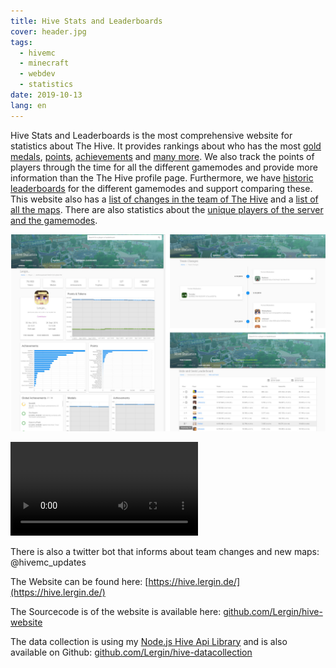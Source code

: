 ```yaml
---
title: Hive Stats and Leaderboards
cover: header.jpg
tags:
  - hivemc
  - minecraft
  - webdev
  - statistics
date: 2019-10-13
lang: en
---
```


Hive Stats and Leaderboards is the most comprehensive website for statistics about The Hive. It provides rankings about who has the most [gold medals](https://hive.lergin.de/rankings/medals), [points](https://hive.lergin.de/rankings/points), [achievements](https://hive.lergin.de/rankings/achievements) and [many more](https://hive.lergin.de/rankings). We also track the points of players through the time for all the different gamemodes and provide more information than the The Hive profile page. Furthermore, we have [historic leaderboards](https://hive.lergin.de/leaderboards) for the different gamemodes and support comparing these. This website also has a [list of changes in the team of The Hive](https://hive.lergin.de/team) and a [list of all the maps](https://hive.lergin.de/maps). There are also statistics about the [unique players of the server and the gamemodes](https://hive.lergin.de/server).


![screenshots of four of the pages of the statistics webpage](overview.jpg)

<video controls>
  <source src="./hive-desktop.mp4" type="video/mp4" />

  <p>Video showing the different pages of the website</p>
</video>

There is also a twitter bot that informs about team changes and new maps: @hivemc_updates

The Website can be found here: [https://hive.lergin.de/](https://hive.lergin.de/)

The Sourcecode is of the website is available here: [github.com/Lergin/hive-website](https://github.com/Lergin/hive-website)

The data collection is using my [Node.js Hive Api Library](https://forum.hivemc.com/threads/node-js-hive-api-library.279776/) and is also available on Github:  [github.com/Lergin/hive-datacollection](https://github.com/Lergin/hive-datacollection)
